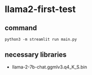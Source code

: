 # llama2-first-test

## command
```
python3 -m streamlit run main.py
```
## necessary libraries
- llama-2-7b-chat.ggmlv3.q4_K_S.bin
